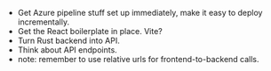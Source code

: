 - Get Azure pipeline stuff set up immediately, make it easy to deploy incrementally.
- Get the React boilerplate in place. Vite?
- Turn Rust backend into API.
- Think about API endpoints.
- note: remember to use relative urls for frontend-to-backend calls.